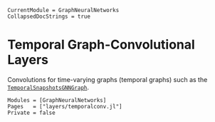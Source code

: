 ```@meta
CurrentModule = GraphNeuralNetworks
CollapsedDocStrings = true
```

# Temporal Graph-Convolutional Layers

Convolutions for time-varying graphs (temporal graphs) such as the [`TemporalSnapshotsGNNGraph`](@ref).


```@autodocs
Modules = [GraphNeuralNetworks]
Pages   = ["layers/temporalconv.jl"]
Private = false
```

